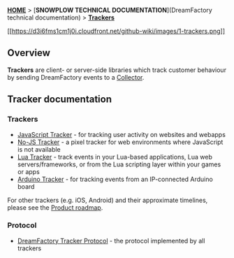 [**HOME**](Home) > [**SNOWPLOW TECHNICAL DOCUMENTATION**](DreamFactory technical documentation) > [**Trackers**](trackers)

[[https://d3i6fms1cm1j0i.cloudfront.net/github-wiki/images/1-trackers.png]]

## Overview

**Trackers** are client- or server-side libraries which track customer behaviour by sending DreamFactory events to a [Collector](collectors).

## Tracker documentation

### Trackers

* [JavaScript Tracker](Javascript-Tracker) - for tracking user activity on websites and webapps
* [No-JS Tracker](No-JS-Tracker) - a pixel tracker for web environments where JavaScript is not available
* [Lua Tracker](Lua-Tracker) - track events in your Lua-based applications, Lua web servers/frameworks, or from the Lua scripting layer within your games or apps
* [Arduino Tracker](Arduino-Tracker) - for tracking events from an IP-connected Arduino board

For other trackers (e.g. iOS, Android) and their approximate timelines, please see the [Product roadmap](Product-roadmap).

### Protocol

* [DreamFactory Tracker Protocol](dreamfactory-tracker-protocol) - the protocol implemented by all trackers
